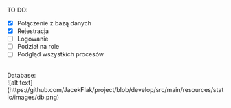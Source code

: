 TO DO:
- [x] Połączenie z bazą danych
- [x] Rejestracja
- [ ] Logowanie
- [ ] Podział na role
- [ ] Podgląd wszystkich procesów

<br>
Database:<br>
![alt text](https://github.com/JacekFlak/project/blob/develop/src/main/resources/static/images/db.png)
